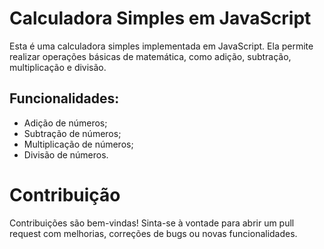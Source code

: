 # Calculadora Simples em JavaScript

Esta é uma calculadora simples implementada em JavaScript. Ela permite realizar operações básicas de matemática, como adição, subtração, multiplicação e divisão.

## Funcionalidades:

- Adição de números;
- Subtração de números;
- Multiplicação de números;
- Divisão de números.

# Contribuição
Contribuições são bem-vindas! Sinta-se à vontade para abrir um pull request com melhorias, correções de bugs ou novas funcionalidades.
